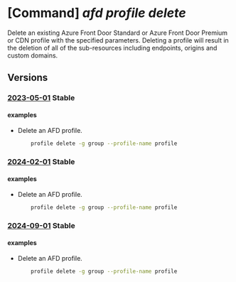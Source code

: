 # [Command] _afd profile delete_

Delete an existing  Azure Front Door Standard or Azure Front Door Premium or CDN profile with the specified parameters. Deleting a profile will result in the deletion of all of the sub-resources including endpoints, origins and custom domains.

## Versions

### [2023-05-01](/Resources/mgmt-plane/L3N1YnNjcmlwdGlvbnMve30vcmVzb3VyY2Vncm91cHMve30vcHJvdmlkZXJzL21pY3Jvc29mdC5jZG4vcHJvZmlsZXMve30=/2023-05-01.xml) **Stable**

<!-- mgmt-plane /subscriptions/{}/resourcegroups/{}/providers/microsoft.cdn/profiles/{} 2023-05-01 -->

#### examples

- Delete an AFD profile.
    ```bash
        profile delete -g group --profile-name profile
    ```

### [2024-02-01](/Resources/mgmt-plane/L3N1YnNjcmlwdGlvbnMve30vcmVzb3VyY2Vncm91cHMve30vcHJvdmlkZXJzL21pY3Jvc29mdC5jZG4vcHJvZmlsZXMve30=/2024-02-01.xml) **Stable**

<!-- mgmt-plane /subscriptions/{}/resourcegroups/{}/providers/microsoft.cdn/profiles/{} 2024-02-01 -->

#### examples

- Delete an AFD profile.
    ```bash
        profile delete -g group --profile-name profile
    ```

### [2024-09-01](/Resources/mgmt-plane/L3N1YnNjcmlwdGlvbnMve30vcmVzb3VyY2Vncm91cHMve30vcHJvdmlkZXJzL21pY3Jvc29mdC5jZG4vcHJvZmlsZXMve30=/2024-09-01.xml) **Stable**

<!-- mgmt-plane /subscriptions/{}/resourcegroups/{}/providers/microsoft.cdn/profiles/{} 2024-09-01 -->

#### examples

- Delete an AFD profile.
    ```bash
        profile delete -g group --profile-name profile
    ```

